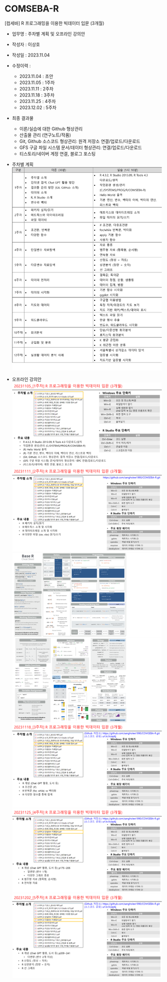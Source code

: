 # COMSEBA-R

[컴세바] R 프로그래밍을 이용한 빅데이터 입문 (3개월)

-   업무명 : 주차별 계획 및 오프라인 강의안

-   작성자 : 이상호

-   작성일 : 2023.11.04

-   수정이력 :

    -   2023.11.04 : 초안
    -   2023.11.05 : 1주차
    -   2023.11.11 : 2주차
    -   2023.11.18 : 3주차
    -   2023.11.25 : 4주차
    -   2023.12.02 : 5주차

-   최종 결과물

    -   이론/실습에 대한 Github 형상관리
    -   산출물 관리 (연구노트/작품)
    -   Git, Github 소스코드 형상관리: 원격 저장소 연결/업로드/다운로드
    -   GFS 구글 파일 시스템 문서/데이터 형상관리: 연결/업로드/다운로드
    -   티스토리/네이버 계정 연결, 블로그 포스팅

-   주차별 계획
![](images/comseba-r_주차별%20계획.PNG)

-   오프라인 강의안 ![](images/comseba-r_1주차.PNG) ![](images/comseba-r_2주차.PNG) ![](images/comseba-r_2주차2.PNG) ![](images/comseba-r_2주차3.PNG) ![](images/comseba-r_3주차.PNG) ![](images/comseba-r_4주차.PNG) ![](images/comseba-r_5주차.PNG)
